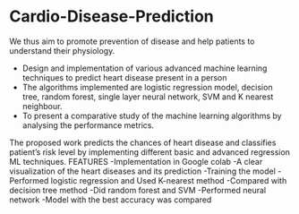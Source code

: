 # Cardio-Disease-Prediction
We thus aim to promote prevention of disease and help patients to  understand their physiology.
- Design and implementation of various advanced machine learning 
techniques to predict heart disease present in a person
- The algorithms implemented are logistic regression model, decision 
tree, random forest, single layer neural network, SVM and K nearest 
neighbour.
- To present a comparative study of the machine learning algorithms by 
analysing the performance metrics.

The proposed work predicts the chances of heart disease and 
classifies patient’s risk level by implementing different basic and advanced 
regression ML techniques. 
FEATURES
-Implementation in Google colab
-A clear visualization of the heart diseases and its prediction
-Training the model
-Performed logistic regression and Used K-nearest method
-Compared with decision tree method
-Did random forest and SVM
-Performed neural network
-Model with the best accuracy was compared
